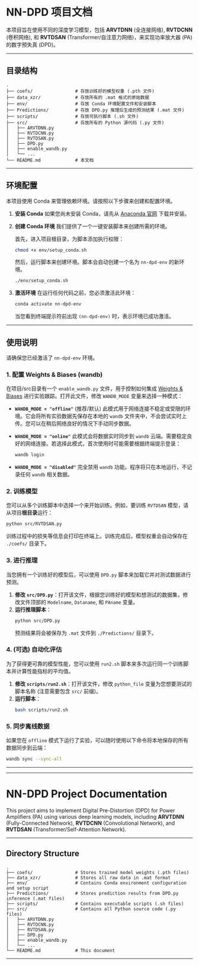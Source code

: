 # NN-DPD 项目文档

本项目旨在使用不同的深度学习模型，包括 **ARVTDNN** (全连接网络), **RVTDCNN** (卷积网络), 和 **RVTDSAN** (Transformer/自注意力网络)，来实现功率放大器 (PA) 的数字预失真 (DPD)。

---

## 目录结构

```
.
├── coefs/                # 存放训练好的模型权重 (.pth 文件)
├── data_xzr/             # 存放所有的 .mat 格式的原始数据
├── env/                  # 存放 Conda 环境配置文件和安装脚本
├── Predictions/          # 存放 DPD.py 推理后生成的预测结果 (.mat 文件)
├── scripts/              # 存放可执行脚本 (.sh 文件)
├── src/                  # 存放所有的 Python 源代码 (.py 文件)
│   ├── ARVTDNN.py
│   ├── RVTDCNN.py
│   ├── RVTDSAN.py
│   ├── DPD.py
│   ├── enable_wandb.py
│   └── ...
└── README.md             # 本文档
```

---

## 环境配置

本项目使用 Conda 来管理依赖环境。请按照以下步骤来创建和配置环境。

1.  **安装 Conda**
    如果您尚未安装 Conda，请先从 [Anaconda 官网](https://www.anaconda.com/products/distribution) 下载并安装。

2.  **创建 Conda 环境**
    我们提供了一个一键安装脚本来创建所需的环境。

    首先，进入项目根目录，为脚本添加执行权限：
    ```bash
    chmod +x env/setup_conda.sh
    ```

    然后，运行脚本来创建环境。脚本会自动创建一个名为 `nn-dpd-env` 的新环境。
    ```bash
    ./env/setup_conda.sh
    ```

3.  **激活环境**
    在运行任何代码之前，您必须激活此环境：
    ```bash
    conda activate nn-dpd-env
    ```
    当您看到终端提示符前出现 `(nn-dpd-env)` 时，表示环境已成功激活。

---

## 使用说明

请确保您已经激活了 `nn-dpd-env` 环境。

### 1. 配置 Weights & Biases (wandb)

在项目/src目录有一个 `enable_wandb.py` 文件，用于控制如何集成 [Weights & Biases](https://wandb.ai/) 进行实验跟踪。打开此文件，修改 `WANDB_MODE` 变量来选择一种模式：

-   **`WANDB_MODE = "offline"`** (推荐/默认)
    此模式用于网络连接不稳定或受限的环境。它会将所有实验数据先保存在本地的 `wandb` 文件夹中，不会尝试实时上传。您可以在稍后网络良好的情况下手动同步数据。

-   **`WANDB_MODE = "online"`**
    此模式会将数据实时同步到 `wandb` 云端。需要稳定良好的网络连接。若选择此模式，首次使用时可能需要根据终端提示登录：
    ```bash
    wandb login
    ```

-   **`WANDB_MODE = "disabled"`**
    完全禁用 `wandb` 功能。程序将只在本地运行，不记录任何 `wandb` 相关数据。

### 2. 训练模型

您可以从多个训练脚本中选择一个来开始训练。例如，要训练 `RVTDSAN` 模型，请从项目**根目录**运行：

```bash
python src/RVTDSAN.py
```

训练过程中的损失等信息会打印在终端上。训练完成后，模型权重会自动保存在 `./coefs/` 目录下。

### 3. 进行推理

当您拥有一个训练好的模型后，可以使用 `DPD.py` 脚本来加载它并对测试数据进行预测。

1.  **修改 `src/DPD.py`**：打开该文件，根据您训练好的模型和想测试的数据集，修改文件顶部的 `Modelname`, `Dataname`, 和 `PAname` 变量。
2.  **运行推理脚本**：
    ```bash
    python src/DPD.py
    ```
    预测结果将会被保存为 `.mat` 文件到 `./Predictions/` 目录下。

### 4. (可选) 自动化评估

为了获得更可靠的模型性能，您可以使用 `run2.sh` 脚本来多次运行同一个训练脚本并计算性能指标的平均值。

1.  **修改 `scripts/run2.sh`**：打开该文件，修改 `python_file` 变量为您想要测试的脚本名称 (注意需要包含 `src/` 前缀)。
2.  **运行脚本**：
    ```bash
    bash scripts/run2.sh
    ```

### 5. 同步离线数据

如果您在 `offline` 模式下运行了实验，可以随时使用以下命令将本地保存的所有数据同步到云端：
```bash
wandb sync --sync-all
```

---
---

# NN-DPD Project Documentation

This project aims to implement Digital Pre-Distortion (DPD) for Power Amplifiers (PA) using various deep learning models, including **ARVTDNN** (Fully-Connected Network), **RVTDCNN** (Convolutional Network), and **RVTDSAN** (Transformer/Self-Attention Network).

---

## Directory Structure

```
.
├── coefs/                # Stores trained model weights (.pth files)
├── data_xzr/             # Stores all raw data in .mat format
├── env/                  # Contains Conda environment configuration and setup script
├── Predictions/          # Stores prediction results from DPD.py inference (.mat files)
├── scripts/              # Contains executable scripts (.sh files)
├── src/                  # Contains all Python source code (.py files)
│   ├── ARVTDNN.py
│   ├── RVTDCNN.py
│   ├── RVTDSAN.py
│   ├── DPD.py
│   ├── enable_wandb.py
│   └── ...
└── README.md             # This document
```

---
